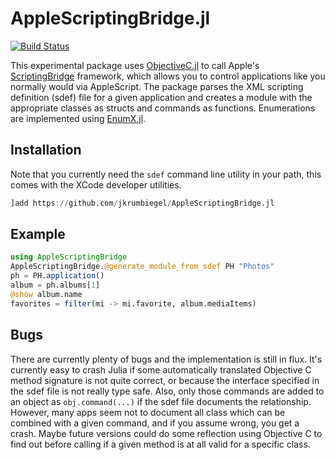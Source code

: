 # AppleScriptingBridge.jl

[![Build Status](https://github.com/jkrumbiegel/AppleScriptingBridge.jl/actions/workflows/CI.yml/badge.svg?branch=main)](https://github.com/jkrumbiegel/AppleScriptingBridge.jl/actions/workflows/CI.yml?query=branch%3Amain)

This experimental package uses [ObjectiveC.jl](https://github.com/JuliaInterop/ObjectiveC.jl) to call Apple's [ScriptingBridge](https://developer.apple.com/documentation/scriptingbridge) framework, which allows you to control applications like you normally would via AppleScript.
The package parses the XML scripting definition (sdef) file for a given application and creates a module with the appropriate classes as structs and commands as functions.
Enumerations are implemented using [EnumX.jl](https://github.com/fredrikekre/EnumX.jl/issues).

## Installation

Note that you currently need the `sdef` command line utility in your path, this comes with the XCode developer utilities.

```julia
]add https://github.com/jkrumbiegel/AppleScriptingBridge.jl
```

## Example

```julia
using AppleScriptingBridge
AppleScriptingBridge.@generate_module_from_sdef PH "Photos"
ph = PH.application()
album = ph.albums[1]
@show album.name
favorites = filter(mi -> mi.favorite, album.mediaItems)
```

## Bugs

There are currently plenty of bugs and the implementation is still in flux.
It's currently easy to crash Julia if some automatically translated Objective C method signature is not quite correct, or because the interface specified in the sdef file is not really type safe.
Also, only those commands are added to an object as `obj.command(...)` if the sdef file documents the relationship.
However, many apps seem not to document all class which can be combined with a given command, and if you assume wrong, you get a crash.
Maybe future versions could do some reflection using Objective C to find out before calling if a given method is at all valid for a specific class.

